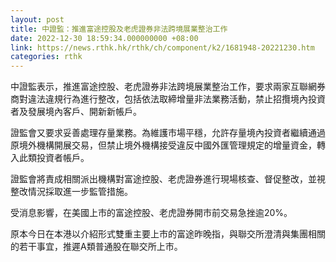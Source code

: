 ```yaml
---
layout: post
title: 中證監：推進富途控股及老虎證券非法跨境展業整治工作
date: 2022-12-30 18:59:34.000000000 +08:00
link: https://news.rthk.hk/rthk/ch/component/k2/1681948-20221230.htm
categories: rthk
---
```


中證監表示，推進富途控股、老虎證券非法跨境展業整治工作，要求兩家互聯網券商對違法違規行為進行整改，包括依法取締增量非法業務活動，禁止招攬境內投資者及發展境內客戶、開新新帳戶。

證監會又要求妥善處理存量業務。為維護市場平穩，允許存量境內投資者繼續通過原境外機構開展交易，但禁止境外機構接受違反中國外匯管理規定的增量資金，轉入此類投資者帳戶。

證監會將責成相關派出機構對富途控股、老虎證券進行現場核查、督促整改，並視整改情況採取進一步監管措施。

受消息影響，在美國上市的富途控股、老虎證券開市前交易急挫逾20%。

原本今日在本港以介紹形式雙重主要上市的富途昨晚指，與聯交所澄清與集團相關的若干事宜，推遲A類普通股在聯交所上市。
